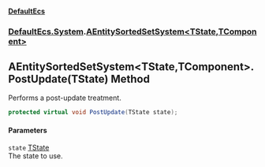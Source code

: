 #### [DefaultEcs](DefaultEcs.md 'DefaultEcs')
### [DefaultEcs.System](DefaultEcs.md#DefaultEcs_System 'DefaultEcs.System').[AEntitySortedSetSystem&lt;TState,TComponent&gt;](AEntitySortedSetSystem_TState_TComponent_.md 'DefaultEcs.System.AEntitySortedSetSystem&lt;TState,TComponent&gt;')
## AEntitySortedSetSystem&lt;TState,TComponent&gt;.PostUpdate(TState) Method
Performs a post-update treatment.  
```csharp
protected virtual void PostUpdate(TState state);
```
#### Parameters
<a name='DefaultEcs_System_AEntitySortedSetSystem_TState_TComponent__PostUpdate(TState)_state'></a>
`state` [TState](AEntitySortedSetSystem_TState_TComponent_.md#DefaultEcs_System_AEntitySortedSetSystem_TState_TComponent__TState 'DefaultEcs.System.AEntitySortedSetSystem&lt;TState,TComponent&gt;.TState')  
The state to use.
  
